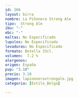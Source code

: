```yaml
---
id: 266
layout: birra
nombre: La Piñonera Strong Ale
tipo:  Strong Ale
ibu: "-"
ebc: "-"
maltas: No Especificado
lupulos: No Especificado
levaduras: No Especificado
formato: Botella 33cl.
volumen:  7.2 %
alergenos: 
origen: España
pvp: "3.10"
precio: 3.10
imagen: lapinonerastrongale.jpg
categoria: [Estilo_Belga]

---
```

